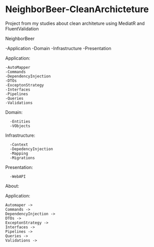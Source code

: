 # NeighborBeer-CleanArchicteture
Project from my studies about clean architeture using MediatR and FluentValidation

NeighborBeer

  -Application
  -Domain
  -Infrastructure
  -Presentation
  
  
  Application:
  
    -AutoMapper
    -Commands
    -DependencyInjection
    -DTOs
    -ExceptonStrategy
    -Interfaces
    -Pipelines
    -Queries
    -Validations
    
  Domain:
     
      -Entities
      -VObjects

  Infrastructure:
 
      -Context
      -DepedencyInjection
      -Mapping
      -Migrations
      
  Presentation:
    
      -WebAPI
      
      
About:

  Application:
    
    Automaper -> 
    Commands ->
    DependencyInjection ->
    DTOs ->
    ExceptonStrategy ->
    Interfaces ->
    Pipelines ->
    Queries ->
    Validations ->
